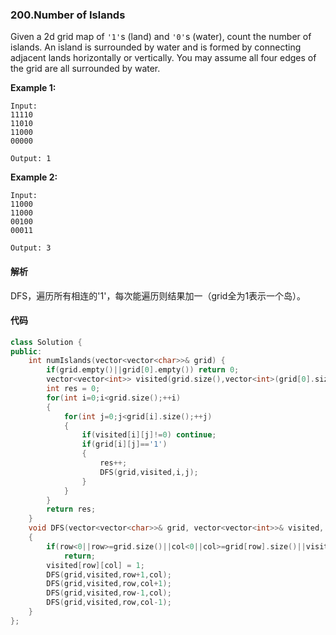 ### 200.Number of Islands

Given a 2d grid map of `'1'`s (land) and `'0'`s (water), count the number of islands. An island is surrounded by water and is formed by connecting adjacent lands horizontally or vertically. You may assume all four edges of the grid are all surrounded by water.

**Example 1:**

```
Input:
11110
11010
11000
00000

Output: 1

```

**Example 2:**

```
Input:
11000
11000
00100
00011

Output: 3
```

#### 解析

DFS，遍历所有相连的'1'，每次能遍历则结果加一（grid全为1表示一个岛）。

#### 代码

```c++
class Solution {
public:
    int numIslands(vector<vector<char>>& grid) {
        if(grid.empty()||grid[0].empty()) return 0;
        vector<vector<int>> visited(grid.size(),vector<int>(grid[0].size(),0));
        int res = 0;
        for(int i=0;i<grid.size();++i)
        {
            for(int j=0;j<grid[i].size();++j)
            {
                if(visited[i][j]!=0) continue;
                if(grid[i][j]=='1') 
                {
                    res++;
                    DFS(grid,visited,i,j);
                }
            }
        }
        return res;
    }
    void DFS(vector<vector<char>>& grid, vector<vector<int>>& visited, int row, int col)
    {
        if(row<0||row>=grid.size()||col<0||col>=grid[row].size()||visited[row][col]==1||grid[row][col]=='0')
            return;
        visited[row][col] = 1;
        DFS(grid,visited,row+1,col);
        DFS(grid,visited,row,col+1);
        DFS(grid,visited,row-1,col);
        DFS(grid,visited,row,col-1);
    }
};
```

